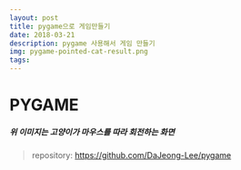 ```yaml
---
layout: post
title: pygame으로 게임만들기
date: 2018-03-21
description: pygame 사용해서 게임 만들기
img: pygame-pointed-cat-result.png
tags:
---
```


# PYGAME


##### 위 이미지는 고양이가 마우스를 따라 회전하는 화면

> repository: https://github.com/DaJeong-Lee/pygame